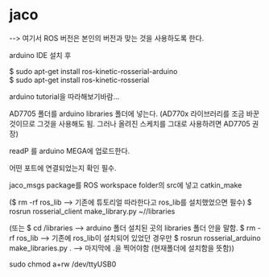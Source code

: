 # jaco




--> 여기서 ROS 버전은 본인의 버전과 맞는 것을 사용하도록 한다.

arduino IDE 설치 후

$ sudo apt-get install ros-kinetic-rosserial-arduino  
$ sudo apt-get install ros-kinetic-rosserial

  
arduino tutorial을 따라해보기바람...

AD7705 폴더를 arduino libraries 폴더에 넣는다.
(AD770x 라이브러리를 조금 바꾼것이므로 그것을 사용해도 됨. 그러나 올려진 스케치를 그대로 사용하려면 AD7705 권장)

readP 를 arduino MEGA에 업로드한다.

어떤 포트에 연결되었는지 확인 필수.

jaco_msgs package를 ROS workspace folder의 src에 넣고 catkin_make

($ rm -rf ros_lib   --> 기존에 튜토리얼 따라한다고 ros_lib를 설치했었으면 필수)
$ rosrun rosserial_client make_library.py ~/<arduino IDE path>/libraries

(또는 
$ cd <arduino IDE path>/libraries   --> arduino 폴더 설치된 곳의 libraries 폴더 안을 말함.
$ rm -rf ros_lib   --> 기존에 ros_lib이 설치되어 있었던 경우만
$ rosrun rosserial_arduino make_libraries.py .  --> 마지막에 .을 찍어야함 (현재폴더에 설치함을 뜻함))


sudo chmod a+rw /dev/ttyUSB0
